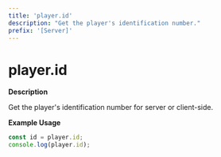 ```yaml
---
title: 'player.id'
description: "Get the player's identification number."
prefix: '[Server]'
---
```


# player.id

**Description**

Get the player's identification number for server or client-side.

**Example Usage**

```js
const id = player.id;
console.log(player.id);
```
